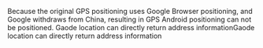 
Because the original GPS positioning uses Google Browser positioning, and Google withdraws from China, resulting in GPS Android positioning can not be positioned.
Gaode location can directly return address informationGaode location can directly return address information
